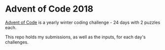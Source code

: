 # Advent of Code 2018

[Advent of Code](https://adventofcode.com) is a yearly winter coding challenge - 24 days with 2 puzzles each.

This repo holds my submissions, as well as the inputs, for each day's challenges.
